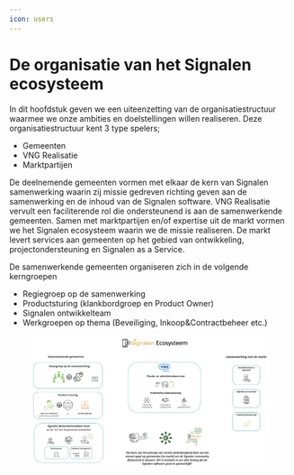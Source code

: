 ```yaml
---
icon: users
---
```


# De organisatie van het Signalen ecosysteem

In dit hoofdstuk geven we een uiteenzetting van de organisatiestructuur waarmee we onze ambities en doelstellingen willen realiseren. Deze organisatiestructuur kent 3 type spelers;&#x20;

* Gemeenten&#x20;
* VNG Realisatie &#x20;
* Marktpartijen &#x20;

&#x20;De deelnemende gemeenten vormen met elkaar de kern van Signalen samenwerking waarin zij missie gedreven richting geven aan de samenwerking en de inhoud van de Signalen software. VNG Realisatie vervult een faciliterende rol die ondersteunend is aan de samenwerkende gemeenten. Samen met marktpartijen en/of expertise uit de markt vormen we het Signalen ecosysteem waarin we de missie realiseren. De markt levert services aan gemeenten op het gebied van ontwikkeling, projectondersteuning en Signalen as a Service.

De samenwerkende gemeenten organiseren zich in de volgende kerngroepen&#x20;

* Regiegroep op de samenwerking&#x20;
* Productsturing (klankbordgroep en Product Owner)&#x20;
* Signalen ontwikkelteam&#x20;
* Werkgroepen op thema (Beveiliging, Inkoop\&Contractbeheer etc.)

<figure><img src="../../../.gitbook/assets/Schermafbeelding 2024-10-15 om 20.14.59.png" alt=""><figcaption></figcaption></figure>
